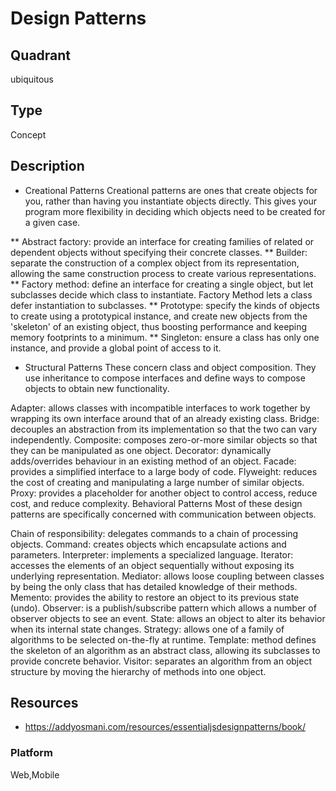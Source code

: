 # Design Patterns

## Quadrant
ubiquitous

## Type
Concept

## Description
* Creational Patterns
Creational patterns are ones that create objects for you, rather than having you instantiate objects directly. This gives your program more flexibility in deciding which objects need to be created for a given case.

** Abstract factory: provide an interface for creating families of related or dependent objects without specifying their concrete classes.
** Builder: separate the construction of a complex object from its representation, allowing the same construction process to create various representations.
** Factory method: define an interface for creating a single object, but let subclasses decide which class to instantiate. Factory Method lets a class defer instantiation to subclasses.
** Prototype: specify the kinds of objects to create using a prototypical instance, and create new objects from the 'skeleton' of an existing object, thus boosting performance and keeping memory footprints to a minimum.
** Singleton: ensure a class has only one instance, and provide a global point of access to it.

* Structural Patterns
These concern class and object composition. They use inheritance to compose interfaces and define ways to compose objects to obtain new functionality.

Adapter: allows classes with incompatible interfaces to work together by wrapping its own interface around that of an already existing class.
Bridge: decouples an abstraction from its implementation so that the two can vary independently.
Composite: composes zero-or-more similar objects so that they can be manipulated as one object.
Decorator: dynamically adds/overrides behaviour in an existing method of an object.
Facade: provides a simplified interface to a large body of code.
Flyweight: reduces the cost of creating and manipulating a large number of similar objects.
Proxy: provides a placeholder for another object to control access, reduce cost, and reduce complexity.
Behavioral Patterns
Most of these design patterns are specifically concerned with communication between objects.

Chain of responsibility: delegates commands to a chain of processing objects.
Command: creates objects which encapsulate actions and parameters.
Interpreter: implements a specialized language.
Iterator: accesses the elements of an object sequentially without exposing its underlying representation.
Mediator: allows loose coupling between classes by being the only class that has detailed knowledge of their methods.
Memento: provides the ability to restore an object to its previous state (undo).
Observer: is a publish/subscribe pattern which allows a number of observer objects to see an event.
State: allows an object to alter its behavior when its internal state changes.
Strategy: allows one of a family of algorithms to be selected on-the-fly at runtime.
Template: method defines the skeleton of an algorithm as an abstract class, allowing its subclasses to provide concrete behavior.
Visitor: separates an algorithm from an object structure by moving the hierarchy of methods into one object.

## Resources
* <https://addyosmani.com/resources/essentialjsdesignpatterns/book/>


### Platform
Web,Mobile